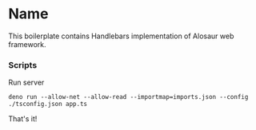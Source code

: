 # Name

This boilerplate contains Handlebars implementation of Alosaur web framework.

### Scripts

Run server

```
deno run --allow-net --allow-read --importmap=imports.json --config ./tsconfig.json app.ts
```

That's it!
